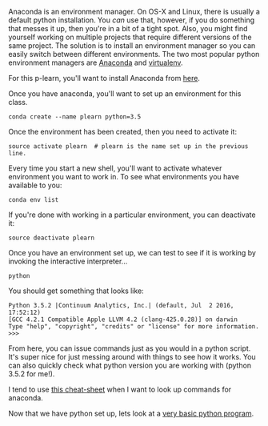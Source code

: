 Anaconda is an environment manager.  On OS-X and Linux, there is usually a
default python installation.  You _can_ use that, however, if you do something
that messes it up, then you're in a bit of a tight spot.  Also, you might find
yourself working on multiple projects that require different versions of the
same project.  The solution is to install an environment manager so you can
easily switch between different environments.  The two most popular python
environment managers are [Anaconda](https://www.continuum.io/anaconda-overview) and [virtualenv](http://docs.python-guide.org/en/latest/dev/virtualenvs/).

For this p-learn, you'll want to install Anaconda from [here](https://www.continuum.io/downloads).

Once you have anaconda, you'll want to set up an environment for this class.

```
conda create --name plearn python=3.5
```

Once the environment has been created, then you need to activate it:

```
source activate plearn  # plearn is the name set up in the previous line.
```

Every time you start a new shell, you'll want to activate whatever environment
you want to work in.  To see what environments you have available to you:

```
conda env list
```

If you're done with working in a particular environment, you can deactivate it:

```
source deactivate plearn
```

Once you have an environment set up, we can test to see if it is working by
invoking the interactive interpreter...

```
python
```

You should get something that looks like:

```
Python 3.5.2 |Continuum Analytics, Inc.| (default, Jul  2 2016, 17:52:12)
[GCC 4.2.1 Compatible Apple LLVM 4.2 (clang-425.0.28)] on darwin
Type "help", "copyright", "credits" or "license" for more information.
>>>
```

From here, you can issue commands just as you would in a python script.  It's
super nice for just messing around with things to see how it works.  You can
also quickly check what python version you are working with (python 3.5.2 for
me!).

I tend to use [this cheat-sheet](http://conda.pydata.org/docs/_downloads/conda-cheatsheet.pdf) when I want to look up commands for anaconda.

Now that we have python set up, lets look at a [very basic python program](hello-world/README.md).
